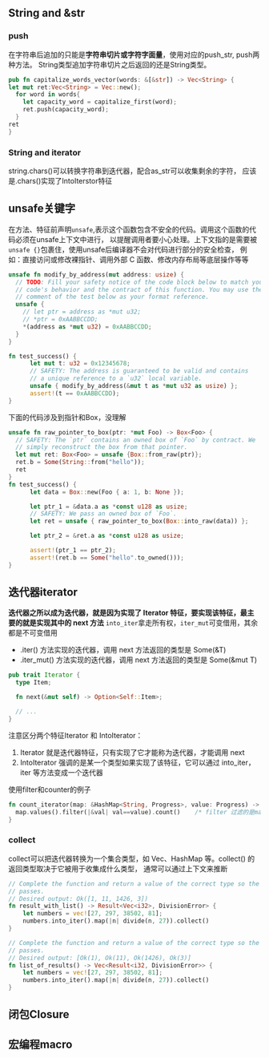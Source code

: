 ## String and &str  
  
### push
  在字符串后追加的只能是**字符串切片或字符字面量**，使用对应的push_str, push两种方法。
  String类型追加字符串切片之后返回的还是String类型。
  ```rust
  pub fn capitalize_words_vector(words: &[&str]) -> Vec<String> {
  let mut ret:Vec<String> = Vec::new();
    for word in words{
      let capacity_word = capitalize_first(word);
      ret.push(capacity_word);
    }
  ret
}
  ```

### String and iterator  
  
  string.chars()可以转换字符串到迭代器，配合as_str可以收集剩余的字符，
  应该是.chars()实现了IntoIterstor特征

## unsafe关键字  
  
  在方法、特征前声明`unsafe`,表示这个函数包含不安全的代码。调用这个函数的代码必须在unsafe上下文中进行，
  以提醒调用者要小心处理。上下文指的是需要被`unsafe {}`包裹住，使用unsafe后编译器不会对代码进行部分的安全检查，
  例如：直接访问或修改裸指针、调用外部 C 函数、修改内存布局等底层操作等等  
  ```rust
  unsafe fn modify_by_address(mut address: usize) {
    // TODO: Fill your safety notice of the code block below to match your
    // code's behavior and the contract of this function. You may use the
    // comment of the test below as your format reference.
    unsafe {
      // let ptr = address as *mut u32;
      // *ptr = 0xAABBCCDD;
      *(address as *mut u32) = 0xAABBCCDD;
    }
  }

  fn test_success() {
        let mut t: u32 = 0x12345678;
        // SAFETY: The address is guaranteed to be valid and contains
        // a unique reference to a `u32` local variable.
        unsafe { modify_by_address(&mut t as *mut u32 as usize) };
        assert!(t == 0xAABBCCDD);
  }
  ```
  下面的代码涉及到指针和Box，没理解
  ```rust
  unsafe fn raw_pointer_to_box(ptr: *mut Foo) -> Box<Foo> {
    // SAFETY: The `ptr` contains an owned box of `Foo` by contract. We
    // simply reconstruct the box from that pointer.
    let mut ret: Box<Foo> = unsafe {Box::from_raw(ptr)};
    ret.b = Some(String::from("hello"));
    ret
  }
  fn test_success() {
        let data = Box::new(Foo { a: 1, b: None });

        let ptr_1 = &data.a as *const u128 as usize;
        // SAFETY: We pass an owned box of `Foo`.
        let ret = unsafe { raw_pointer_to_box(Box::into_raw(data)) };

        let ptr_2 = &ret.a as *const u128 as usize;

        assert!(ptr_1 == ptr_2);
        assert!(ret.b == Some("hello".to_owned()));
  }
  ```
## 迭代器iterator  
    
  **迭代器之所以成为迭代器，就是因为实现了 Iterator 特征，要实现该特征，最主要的就是实现其中的 next 方法**
  `into_iter`拿走所有权，`iter_mut`可变借用，其余都是不可变借用  
  - .iter() 方法实现的迭代器，调用 next 方法返回的类型是 Some(&T)
  - .iter_mut() 方法实现的迭代器，调用 next 方法返回的类型是 Some(&mut T)

  ```rust
  pub trait Iterator {
    type Item;

    fn next(&mut self) -> Option<Self::Item>;

    // ...
  }
  ```

  注意区分两个特征Iterator 和 IntoIterator：
  1. Iterator 就是迭代器特征，只有实现了它才能称为迭代器，才能调用 next
  2.  IntoIterator 强调的是某一个类型如果实现了该特征，它可以通过 into_iter，iter 等方法变成一个迭代器  
    
  使用filter和counter的例子  
  ```rust
  fn count_iterator(map: &HashMap<String, Progress>, value: Progress) -> usize{
    map.values().filter(|&val| val==value).count()    /* filter 过滤的是map的值 */
  }
  ```
   
### collect  
  
  collect可以把迭代器转换为一个集合类型，如 Vec、HashMap 等。collect() 的返回类型取决于它被用于收集成什么类型，
  通常可以通过上下文来推断
  ```rust
  // Complete the function and return a value of the correct type so the test
  // passes.
  // Desired output: Ok([1, 11, 1426, 3])
  fn result_with_list() -> Result<Vec<i32>, DivisionError> {
      let numbers = vec![27, 297, 38502, 81];
      numbers.into_iter().map(|n| divide(n, 27)).collect()
  }

  // Complete the function and return a value of the correct type so the test
  // passes.
  // Desired output: [Ok(1), Ok(11), Ok(1426), Ok(3)]
  fn list_of_results() -> Vec<Result<i32, DivisionError>> {
      let numbers = vec![27, 297, 38502, 81];
      numbers.into_iter().map(|n| divide(n, 27)).collect()
  }
  ```

## 闭包Closure  
  
## 宏编程macro  
  

